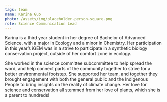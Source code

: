 ```yaml
---
tags: team
name: Karina Guo
photo: /assets/img/placeholder-person-square.png
role: Science Communication Lead
---
```

Karina is a third year student in her degree of Bachelor of Advanced Science, with a major in
Ecology and a minor in Chemistry. Her participation in this year’s iGEM was in a strive to
participate in a synthetic biology conservation project, outside of her comfort zone in ecology.

She worked in the science committee subcommittee to help spread the word, and help connect
parts of the community together to strive for a better environmental footstep. She supported her
team, and together they brought engagement with both the general public and the Indigenous
People to bring insights on the reality of climate change. Her love for science and conservation
all stemmed from her love of plants, which she is a parent to hundreds!